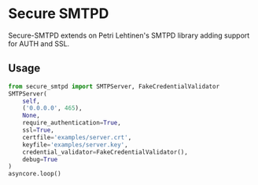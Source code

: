 Secure SMTPD
============

Secure-SMTPD extends on Petri Lehtinen's SMTPD library adding support for AUTH and SSL.

Usage
-----

```python
from secure_smtpd import SMTPServer, FakeCredentialValidator
SMTPServer(
    self,
    ('0.0.0.0', 465),
    None,
    require_authentication=True,
    ssl=True,
    certfile='examples/server.crt',
    keyfile='examples/server.key',
    credential_validator=FakeCredentialValidator(),
    debug=True
)
asyncore.loop()
```
